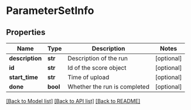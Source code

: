 # ParameterSetInfo

## Properties
Name | Type | Description | Notes
------------ | ------------- | ------------- | -------------
**description** | **str** | Description of the run | [optional] 
**id** | **str** | Id of the score object | [optional] 
**start_time** | **str** | Time of upload | [optional] 
**done** | **bool** | Whether the run is completed | [optional] 

[[Back to Model list]](../README.md#documentation-for-models) [[Back to API list]](../README.md#documentation-for-api-endpoints) [[Back to README]](../README.md)


